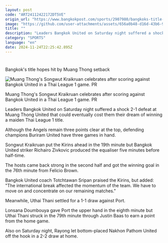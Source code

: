 ```yaml
---
layout: post
code: "ART24112422172DT5VE"
origin_url: "https://www.bangkokpost.com/sports/2907980/bangkoks-title-hopes-hit-by-muang-thong-setback"
image: "https://github.com/user-attachments/assets/656a0b48-d16d-43b6-92ab-6d9d2d2ff7dd"
title: ""
description: "Leaders Bangkok United on Saturday night suffered a shock 2-1 defeat at Muang Thong United that could eventually cost them their dream of winning a maiden Thai League 1 title."
category: "SPORTS"
language: "en"
date: 2024-11-24T22:25:42.895Z
---
```


# 

Bangkok's title hopes hit by Muang Thong setback

![Muang Thong's Songwut Kraikruan celebrates after scoring against Bangkok United in a Thai League 1 game. PR](https://github.com/user-attachments/assets/a8e16b1e-d2a9-41eb-96de-5888f88cd55f)

Muang Thong's Songwut Kraikruan celebrates after scoring against Bangkok United in a Thai League 1 game. PR

Leaders Bangkok United on Saturday night suffered a shock 2-1 defeat at Muang Thong United that could eventually cost them their dream of winning a maiden Thai League 1 title.

Although the Angels remain three points clear at the top, defending champions Buriram United have three games in hand.

Songwut Kraikruan put the Kirins ahead in the 19th minute but Bangkok United striker Richairo Zivkovic produced the equaliser five minutes before half-time.

The hosts came back strong in the second half and got the winning goal in the 76th minute from Felicio Brown.

Bangkok United coach Totchtawan Sripan praised the Kirins, but added: "The international break affected the momentum of the team. We have to move on and concentrate on our remaining matches."

Meanwhile, Uthai Thani settled for a 1-1 draw against Port.

Lonsana Doumbouya gave Port the upper hand in the eighth minute but Uthai Thani struck in the 79th minute through Justin Baas to earn a point from the home game.

Also on Saturday night, Rayong let bottom-placed Nakhon Pathom United off the hook in a 2-2 draw at home.